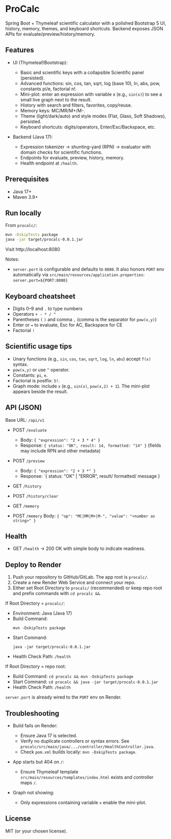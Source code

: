# ProCalc

Spring Boot + Thymeleaf scientific calculator with a polished Bootstrap 5 UI, history, memory, themes, and keyboard shortcuts. Backend exposes JSON APIs for evaluate/preview/history/memory.

## Features

- UI (Thymeleaf/Bootstrap):
  - Basic and scientific keys with a collapsible Scientific panel (persisted).
  - Advanced functions: sin, cos, tan, sqrt, log (base 10), ln, abs, pow, constants pi/e, factorial n!.
  - Mini-plot: enter an expression with variable x (e.g., `sin(x)`) to see a small live graph next to the result.
  - History with search and filters, favorites, copy/reuse.
  - Memory keys: MC/MR/M+/M-.
  - Theme (light/dark/auto) and style modes (Flat, Glass, Soft Shadows), persisted.
  - Keyboard shortcuts: digits/operators, Enter/Esc/Backspace, etc.

- Backend (Java 17):
  - Expression tokenizer → shunting-yard (RPN) → evaluator with domain checks for scientific functions.
  - Endpoints for evaluate, preview, history, memory.
  - Health endpoint at `/health`.

## Prerequisites

- Java 17+
- Maven 3.9+

## Run locally

From `procalc/`:

```bash
mvn -DskipTests package
java -jar target/procalc-0.0.1.jar
```

Visit http://localhost:8080

Notes:
- `server.port` is configurable and defaults to `8080`. It also honors `PORT` env automatically via `src/main/resources/application.properties`:
  `server.port=${PORT:8080}`

## Keyboard cheatsheet

- Digits 0–9 and `.` to type numbers
- Operators `+ - * / ^`
- Parentheses `(` `)` and comma `,` (comma is the separator for `pow(x,y)`)
- Enter or `=` to evaluate, Esc for AC, Backspace for CE
- Factorial `!`

## Scientific usage tips

- Unary functions (e.g., `sin`, `cos`, `tan`, `sqrt`, `log`, `ln`, `abs`) accept `f(x)` syntax.
- `pow(x,y)` or use `^` operator.
- Constants: `pi`, `e`.
- Factorial is postfix: `5!`.
- Graph mode: include `x` (e.g., `sin(x)`, `pow(x,2) + 1`). The mini-plot appears beside the result.

## API (JSON)

Base URL: `/api/v1`

- POST `/evaluate`
  - Body: `{ "expression": "2 + 3 * 4" }`
  - Response: `{ status: "OK", result: 14, formatted: "14" }` (fields may include RPN and other metadata)

- POST `/preview`
  - Body: `{ "expression": "2 + 3 *" }`
  - Response: `{ status: "OK" | "ERROR", result/ formatted/ message }

- GET `/history`
- POST `/history/clear`

- GET `/memory`
- POST `/memory`  Body: `{ "op": "MC|MR|M+|M-", "value": "<number as string>" }`

## Health

- GET `/health` → 200 OK with simple body to indicate readiness.

## Deploy to Render

1. Push your repository to GitHub/GitLab. The app root is `procalc/`.
2. Create a new Render Web Service and connect your repo.
3. Either set Root Directory to `procalc/` (recommended) or keep repo root and prefix commands with `cd procalc &&`.

If Root Directory = `procalc/`:
- Environment: Java (Java 17)
- Build Command:
  ```
  mvn -DskipTests package
  ```
- Start Command:
  ```
  java -jar target/procalc-0.0.1.jar
  ```
- Health Check Path: `/health`

If Root Directory = repo root:
- Build Command: `cd procalc && mvn -DskipTests package`
- Start Command: `cd procalc && java -jar target/procalc-0.0.1.jar`
- Health Check Path: `/health`

`server.port` is already wired to the `PORT` env on Render.

## Troubleshooting

- Build fails on Render:
  - Ensure Java 17 is selected.
  - Verify no duplicate controllers or syntax errors. See `procalc/src/main/java/.../controller/HealthController.java`.
  - Check `pom.xml` builds locally: `mvn -DskipTests package`.

- App starts but 404 on `/`:
  - Ensure Thymeleaf template `src/main/resources/templates/index.html` exists and controller maps `/`.

- Graph not showing:
  - Only expressions containing variable `x` enable the mini-plot.

## License

MIT (or your chosen license).
